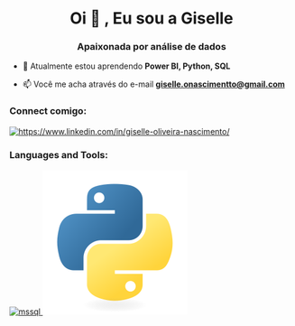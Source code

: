 <h1 align="center">Oi 👋 , Eu sou a Giselle</h1>
<h3 align="center">Apaixonada por análise de dados</h3>

- 🌱 Atualmente estou aprendendo **Power BI, Python, SQL**

- 📫 Você me acha através do e-mail **giselle.onascimentto@gmail.com**

<h3 align="left">Connect comigo: </h3>
<p align="left">
<a href="https://linkedin.com/in/https://www.linkedin.com/in/giselle-oliveira-nascimento/" target="blank"><img align="center" src="https://raw.githubusercontent.com/rahuldkjain/github-profile-readme-generator/master/src/images/icons/Social/linked-in-alt.svg" alt="https://www.linkedin.com/in/giselle-oliveira-nascimento/" height="30" width="40" /></a>
</p>

<h3 align="left">Languages and Tools:</h3>
<p align="left"> <a href="https://www.microsoft.com/en-us/sql-server" target="_blank" rel="noreferrer"> <img src="https://www.svgrepo.com/show/303229/microsoft-sql-server-logo.svg" alt="mssql" width="40" height="40"/> </a> <a href="https://www.python.org" target="_blank" rel="noreferrer"> <img src="https://raw.githubusercontent.com/devicons/devicon/master/icons/python/python-original.svg" alt="python" largura="40" altura="40"/> </a> </p>

<!---

- 👋 Hi, I’m @Zellehub
- 👀 I’m interested in ...
- 🌱 I’m currently learning ...
- 💞️ I’m looking to collaborate on ...
- 📫 How to reach me ...

<!---
Zellehub/Zellehub is a ✨ special ✨ repository because its `README.md` (this file) appears on your GitHub profile.
You can click the Preview link to take a look at your changes.
--->
